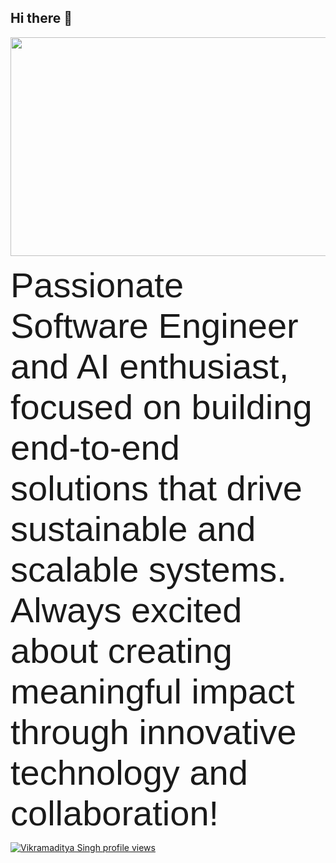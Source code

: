 ## Hi there 👋


<p align="center">  <img width="1024" height="350" src="">  </p>

<span style="font-family:Sans-serif; font-size:56px;">Passionate Software Engineer and AI enthusiast, focused on building end-to-end solutions that drive sustainable and scalable systems. Always excited about creating meaningful impact through innovative technology and collaboration!</span>


[![Vikramaditya Singh profile views](https://u8views.com/api/v1/github/profiles/86847191/views/day-week-month-total-count.svg)](https://u8views.com/github/Vikramadtya)
